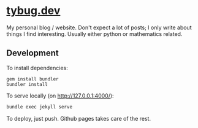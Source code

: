 # [tybug.dev](https://tybug.dev/)

My personal blog / website. Don't expect a lot of posts; I only write about things I find interesting. Usually either python or mathematics related.

## Development

To install dependencies:

```
gem install bundler
bundler install
```

To serve locally (on <http://127.0.0.1:4000/>):

```bash
bundle exec jekyll serve
```

To deploy, just push. Github pages takes care of the rest.
